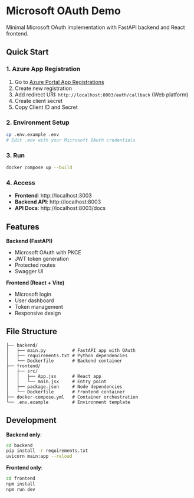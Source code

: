 # Microsoft OAuth Demo

Minimal Microsoft OAuth implementation with FastAPI backend and React frontend.

## Quick Start

### 1. Azure App Registration
1. Go to [Azure Portal App Registrations](https://portal.azure.com/#blade/Microsoft_AAD_RegisteredApps/ApplicationsListBlade)
2. Create new registration
3. Add redirect URI: `http://localhost:8003/auth/callback` (Web platform)
4. Create client secret
5. Copy Client ID and Secret

### 2. Environment Setup
```bash
cp .env.example .env
# Edit .env with your Microsoft OAuth credentials
```

### 3. Run
```bash
docker compose up --build
```

### 4. Access
- **Frontend**: http://localhost:3003
- **Backend API**: http://localhost:8003
- **API Docs**: http://localhost:8003/docs

## Features

**Backend (FastAPI)**
- Microsoft OAuth with PKCE
- JWT token generation
- Protected routes
- Swagger UI

**Frontend (React + Vite)**
- Microsoft login
- User dashboard
- Token management
- Responsive design

## File Structure
```
├── backend/
│   ├── main.py          # FastAPI app with OAuth
│   ├── requirements.txt # Python dependencies
│   └── Dockerfile       # Backend container
├── frontend/
│   ├── src/
│   │   ├── App.jsx      # React app
│   │   └── main.jsx     # Entry point
│   ├── package.json     # Node dependencies
│   └── Dockerfile       # Frontend container
├── docker-compose.yml   # Container orchestration
└── .env.example         # Environment template
```

## Development

**Backend only**:
```bash
cd backend
pip install -r requirements.txt
uvicorn main:app --reload
```

**Frontend only**:
```bash
cd frontend
npm install
npm run dev
```